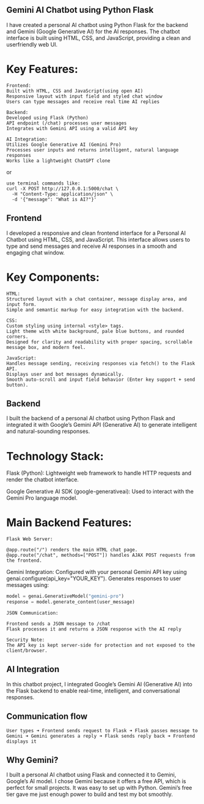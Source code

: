 
## Gemini AI Chatbot using Python Flask
I have created a personal AI chatbot using Python Flask for the backend and Gemini (Google Generative AI) for the AI responses. The chatbot interface is built using HTML, CSS, and JavaScript, providing a clean and userfriendly web UI.

# Key Features:
```
Frontend:
Built with HTML, CSS and JavaScript(using open AI)
Responsive layout with input field and styled chat window
Users can type messages and receive real time AI replies

Backend:
Developed using Flask (Python)
API endpoint (/chat) processes user messages
Integrates with Gemini API using a valid API key

AI Integration:
Utilizes Google Generative AI (Gemini Pro)
Processes user inputs and returns intelligent, natural language responses
Works like a lightweight ChatGPT clone
```
or  
```
use terminal commands like:
curl -X POST http://127.0.0.1:5000/chat \
  -H "Content-Type: application/json" \
  -d '{"message": "What is AI?"}'
```
## Frontend
I developed a responsive and clean frontend interface for a Personal AI Chatbot using HTML, CSS, and JavaScript. This interface allows users to type and send messages and receive AI responses in a smooth and engaging chat window.

#  Key Components:
 ```
HTML:
Structured layout with a chat container, message display area, and input form.
Simple and semantic markup for easy integration with the backend.

CSS:
Custom styling using internal <style> tags.
Light theme with white background, pale blue buttons, and rounded corners.
Designed for clarity and readability with proper spacing, scrollable message box, and modern feel.

JavaScript:
Handles message sending, receiving responses via fetch() to the Flask API.
Displays user and bot messages dynamically.
Smooth auto-scroll and input field behavior (Enter key support + send button).
```

## Backend
I built the backend of a personal AI chatbot using Python Flask and integrated it with Google’s Gemini API (Generative AI) to generate intelligent and natural-sounding responses.

# Technology Stack:
Flask (Python): Lightweight web framework to handle HTTP requests and render the chatbot interface.

Google Generative AI SDK (google-generativeai): Used to interact with the Gemini Pro language model.

 # Main Backend Features:
 ```
Flask Web Server:

@app.route("/") renders the main HTML chat page.
@app.route("/chat", methods=["POST"]) handles AJAX POST requests from the frontend.

```
Gemini Integration:
Configured with your personal Gemini API key using genai.configure(api_key="YOUR_KEY").
Generates responses to user messages using:

```python
model = genai.GenerativeModel("gemini-pro")
response = model.generate_content(user_message)
```
```
JSON Communication:

Frontend sends a JSON message to /chat
Flask processes it and returns a JSON response with the AI reply

Security Note:
The API key is kept server-side for protection and not exposed to the client/browser.
```

## AI Integration 
In this chatbot project, I integrated Google’s Gemini AI (Generative AI) into the Flask backend to enable real-time, intelligent, and conversational responses.

## Communication flow 
```
User types ➜ Frontend sends request to Flask ➜ Flask passes message to Gemini ➜ Gemini generates a reply ➜ Flask sends reply back ➜ Frontend displays it
```
## Why Gemini?
I built a personal AI chatbot using Flask and connected it to Gemini, Google’s AI model. I chose Gemini because it offers a free API, which is perfect for small projects. It was easy to set up with Python. Gemini’s free tier gave me just enough power to build and test my bot smoothly.






